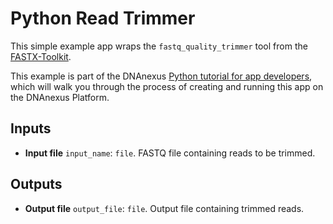 # Python Read Trimmer

This simple example app wraps the `fastq_quality_trimmer` tool from the
<a href="http://hannonlab.cshl.edu/fastx_toolkit/">FASTX-Toolkit</a>.

This example is part of the DNAnexus <a
href="https://documentation.dnanexus.com/developer/apps/python">Python
tutorial for app developers</a>, which will walk you through the process of
creating and running this app on the DNAnexus Platform.

## Inputs

* **Input file** ``input_name``: ``file``. FASTQ file containing reads to be trimmed.

## Outputs

* **Output file** ``output_file``: ``file``. Output file containing trimmed reads.
